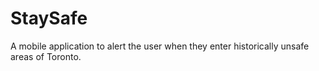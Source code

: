 # StaySafe
A mobile application to alert the user when they enter historically unsafe areas of Toronto.
